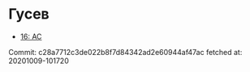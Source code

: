 # Гусев
- [16: AC](16.md)

Commit: c28a7712c3de022b8f7d84342ad2e60944af47ac
 fetched at: 20201009-101720
